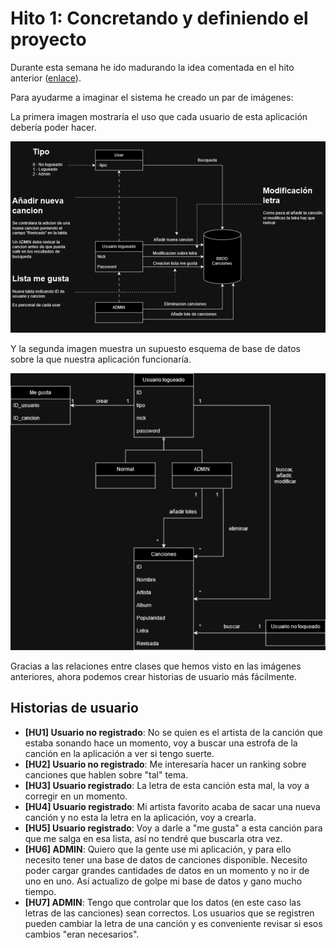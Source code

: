 # Hito 1: Concretando y definiendo el proyecto

Durante esta semana he ido madurando la idea comentada en el hito anterior ([enlace](../Hito0/descripcionDelProyecto.md)). 

Para ayudarme a imaginar el sistema he creado un par de imágenes:

La primera imagen mostraría el uso que cada usuario de esta aplicación debería poder hacer.

![uso](./images/sistema.drawio.png)

Y la segunda imagen muestra un supuesto esquema de base de datos sobre la que nuestra aplicación funcionaría.

![bbdd](./images/bbdd.drawio.png)

Gracias a las relaciones entre clases que hemos visto en las imágenes anteriores, ahora podemos crear historias de usuario más fácilmente.


## Historias de usuario

- **[HU1] Usuario no registrado**: No se quien es el artista de la canción que estaba sonando hace un momento, voy a buscar una estrofa de la canción en la aplicación a ver si tengo suerte.
- **[HU2] Usuario no registrado**: Me interesaría hacer un ranking sobre canciones que hablen sobre "tal" tema.
- **[HU3] Usuario registrado**: La letra de esta canción esta mal, la voy a corregir en un momento.
- **[HU4] Usuario registrado**: Mi artista favorito acaba de sacar una nueva canción y no esta la letra en la aplicación, voy a crearla.
- **[HU5] Usuario registrado**: Voy a darle a "me gusta" a esta canción para que me salga en esa lista, así no tendré que buscarla otra vez.
- **[HU6] ADMIN**: Quiero que la gente use mi aplicación, y para ello necesito tener una base de datos de canciones disponible. Necesito poder cargar grandes cantidades de datos en un momento y no ir de uno en uno. Así actualizo de golpe mi base de datos y gano mucho tiempo.
- **[HU7] ADMIN**: Tengo que controlar que los datos (en este caso las letras de las canciones) sean correctos. Los usuarios que se registren pueden cambiar la letra de una canción y es conveniente revisar si esos cambios "eran necesarios".
  
